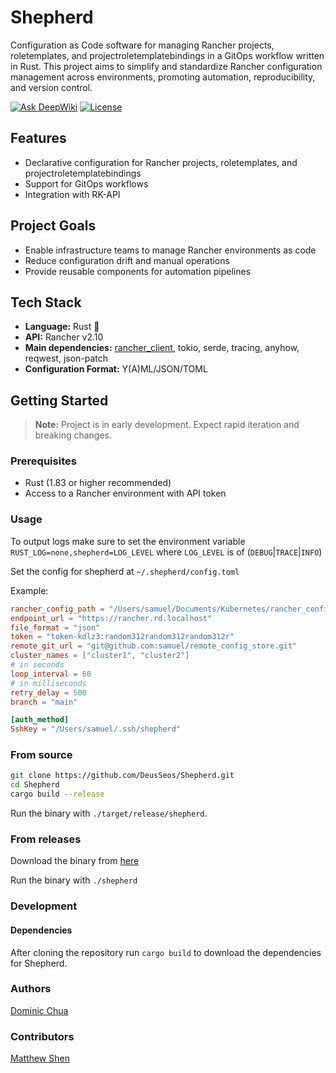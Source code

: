 # Shepherd

Configuration as Code software for managing Rancher projects, roletemplates, and projectroletemplatebindings in a GitOps workflow written in Rust. This project aims to simplify and standardize Rancher configuration management across environments, promoting automation, reproducibility, and version control.

[![Ask DeepWiki](https://deepwiki.com/badge.svg)](https://deepwiki.com/DeusSeos/Shepherd)
[![License](https://img.shields.io/badge/License-Apache_2.0-blue.svg)](https://opensource.org/licenses/Apache-2.0)

## Features

- Declarative configuration for Rancher projects, roletemplates, and projectroletemplatebindings
- Support for GitOps workflows
- Integration with RK-API

## Project Goals

- Enable infrastructure teams to manage Rancher environments as code
- Reduce configuration drift and manual operations
- Provide reusable components for automation pipelines

## Tech Stack

- **Language:** Rust 🦀
- **API:** Rancher v2.10
- **Main dependencies:** [rancher_client](https://crates.io/crates/rancher_client), tokio, serde, tracing, anyhow, reqwest, json-patch
- **Configuration Format:** Y(A)ML/JSON/TOML

## Getting Started

> **Note:** Project is in early development. Expect rapid iteration and breaking changes.

### Prerequisites

- Rust (1.83 or higher recommended)
- Access to a Rancher environment with API token

### Usage

To output logs make sure to set the environment variable `RUST_LOG=none,shepherd=LOG_LEVEL` where `LOG_LEVEL` is of (`DEBUG`|`TRACE`|`INFO`)

Set the config for shepherd at `~/.shepherd/config.toml`

Example:

```toml
rancher_config_path = "/Users/samuel/Documents/Kubernetes/rancher_config"
endpoint_url = "https://rancher.rd.localhost"
file_format = "json"
token = "token-kdlz3:random312random312random312r"
remote_git_url = "git@github.com:samuel/remote_config_store.git"
cluster_names = ["cluster1", "cluster2"]
# in seconds
loop_interval = 60
# in milliseconds
retry_delay = 500
branch = "main"

[auth_method]
SshKey = "/Users/samuel/.ssh/shepherd"
```

### From source

```bash
git clone https://github.com/DeusSeos/Shepherd.git
cd Shepherd
cargo build --release
```

Run the binary with `./target/release/shepherd`.

### From releases

Download the binary from [here](https://github.com/DeusSeos/Shepherd/releases)

Run the binary with `./shepherd`

### Development

#### Dependencies

After cloning the repository run `cargo build` to download the dependencies for Shepherd.

### Authors

[Dominic Chua](https://github.com/DeusSeos)

### Contributors

[Matthew Shen](https://github.com/Sariel1563)
